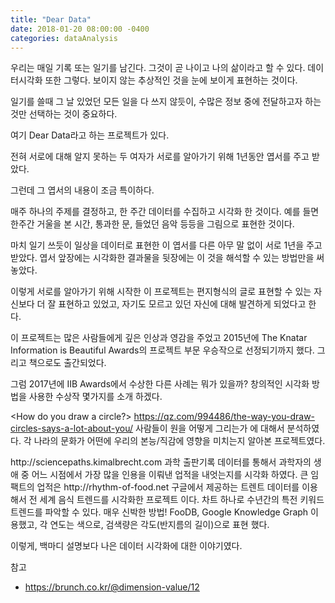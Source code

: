 ```yaml
---
title: "Dear Data"
date: 2018-01-20 08:00:00 -0400
categories: dataAnalysis
---
```


우리는 매일 기록 또는 일기를 남긴다. 그것이 곧 나이고 나의 삶이라고 할 수 있다. 데이터시각화 또한 그렇다. 보이지 않는 추상적인 것을 눈에 보이게 표현하는 것이다.

일기를 쓸때 그 날 있었던 모든 일을 다 쓰지 않듯이, 수많은 정보 중에 전달하고자 하는 것만 선택하는 것이 중요하다.

여기 Dear Data라고 하는 프로젝트가 있다.

전혀 서로에 대해 알지 못하는 두 여자가 서로를 알아가기 위해 1년동안 엽서를 주고 받았다. 


그런데 그 엽서의 내용이 조금 특이하다.



매주 하나의 주제를 결정하고, 한 주간 데이터를 수집하고 시각화 한 것이다. 예를 들면 한주간 거울을 본 시간, 통과한 문, 들었던 음악 등등을 그림으로 표현한 것이다.

마치 일기 쓰듯이 일상을 데이터로 표현한 이 엽서를 다른 아무 말 없이 서로 1년을 주고 받았다. 엽서 앞장에는 시각화한 결과물을 뒷장에는 이 것을 해석할 수 있는 방법만을 써놓았다.

이렇게 서로를 알아가기 위해 시작한 이 프로젝트는 편지형식의 글로 표현할 수 있는 자신보다 더 잘 표현하고 있었고, 자기도 모르고 있던 자신에 대해 발견하게 되었다고 한다.



 이 프로젝트는 많은 사람들에게 깊은 인상과 영감을 주었고 2015년에 The Knatar Information is Beautiful Awards의 프로젝트 부문 우승작으로 선정되기까지 했다. 그리고 책으로도 출간되었다.



그럼 2017년에 IIB Awards에서 수상한 다른 사례는 뭐가 있을까? 창의적인 시각화 방법을 사용한 수상작 몇가지를 소개 하겠다.

<How do you draw a circle?>
https://qz.com/994486/the-way-you-draw-circles-says-a-lot-about-you/
사람들이 원을 어떻게 그리는가 에 대해서 분석하였다. 각 나라의 문화가 어떤에 우리의  본능/직감에 영향을 미치는지 알아본 프로젝트였다.

<Science Paths>
http://sciencepaths.kimalbrecht.com
과학 출판기록 데이터를 통해서 과학자의 생애 중 어느 시점에서 가장 많을 인용을 이뤄낸 업적을 내엇는지를 시각화 하였다. 큰 임팩트의 업적은 




<Rhythm of Food>
http://rhythm-of-food.net
구글에서 제공하는 트렌트 데이터를 이용해서 전 세계 음식 트렌드를 시각화한 프로젝트 이다. 차트 하나로 수년간의 특전 키워드 트렌드를 파악할 수 있다. 매우 신박한 방법! FooDB, Google Knowledge Graph 이용했고, 각 연도는 색으로, 검색량은 각도(반지름의 길이)으로 표현 했다.




이렇게, 백마디 설명보다 나은 데이터 시각화에 대한 이야기였다.

참고
- https://brunch.co.kr/@dimension-value/12
